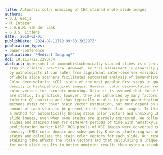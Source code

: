 ```yaml
---
title: Automatic color unmixing of IHC stained whole slide images
authors:
- D.J. Geijs
- M. Intezar
- J.A.W.M. van der Laak
- G.J.S. Litjens
date: '2018-02-01'
publishDate: '2024-09-11T12:09:38.392297Z'
publication_types:
- paper-conference
publication: '*Medical Imaging*'
doi: 10.1117/12.2293734
abstract: Assessment of immunohistochemically stained slides is often a crucial diagnostic
  step in clinical practice. However, as this assessment is generally performed visually
  by pathologists it can suﬀer from signiﬁcant inter-observer variability. The introduction
  of whole slide scanners facilitates automated analysis of immunohistochemical slides.
  Color deconvolution (CD) is one of the most popular ﬁrst steps in quantifying stain
  density in histopathological images. However, color deconvolution requires stain
  color vectors for accurate unmixing. Often it is assumed that these stain vectors
  are static. In practice, however, they are inﬂuenced by many factors. This can cause
  inferior CD unmixing and thus typically results in poor quantiﬁcation. Some automated
  methods exist for color stain vector estimation, but most depend on a signiﬁcant
  amount of each stain to be present in the whole slide images. In this paper we propose
  a method for automatically ﬁnding stain color vectors and unmixing IHC stained whole
  slide images, even when some stains are sparsely expressed. We collected 16 tonsil
  slides and stained them for diﬀerent periods of time with hematoxylin and a DAB-colored
  proliferation marker Ki67. RGB pixels of WSI images were converted to the hue saturation
  density (HSD) color domain and subsequently K-means clustering was used to separate
  stains and calculate the stain color vectors for each slide. Our results show that
  staining time aﬀects the stain vectors and that calculating a unique stain vector
  for each slide results in better unmixing results than using a standard stain vector.
---
```

